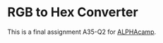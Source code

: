 # RGB to Hex Converter

This is a final assignment A35-Q2 for [ALPHAcamp](https://lighthouse.alphacamp.co/).
